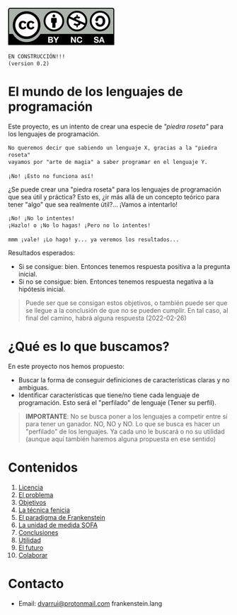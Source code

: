 
![CC_BY-NC-SA](images/by-nc-sa.svg)

```
EN CONSTRUCCIÓN!!!
(version 0.2)
```

# El mundo de los lenguajes de programación

Este proyecto, es un intento de crear una especie de _"piedra roseta"_ para los lenguajes de programación.

```
No queremos decir que sabiendo un lenguaje X, gracias a la "piedra roseta"
vayamos por "arte de magia" a saber programar en el lenguaje Y.

¡No! ¡Esto no funciona así!
```

¿Se puede crear una "piedra roseta" para los lenguajes de programación que sea útil y práctica? Esto es, ¿ir más allá de un concepto teórico para tener "algo" que sea realmente útil?... ¡Vamos a intentarlo!

```
¡No! ¡No lo intentes!
¡Hazlo! o ¡No lo hagas! ¡Pero no lo intentes!

mmm ¡vale! ¡Lo hago! y... ya veremos los resultados...
```

Resultados esperados:
* Si se consigue: bien. Entonces tenemos respuesta positiva a la pregunta inicial.
* Si no se consigue: bien. Entonces tenemos respuesta negativa a la hipótesis inicial.

> Puede ser que se consigan estos objetivos, o también puede ser que se llegue a la conclusión de que no se pueden cumplir. En tal caso, al final del camino, habrá alguna respuesta (2022-02-26)

# ¿Qué es lo que buscamos?

En este proyecto nos hemos propuesto:
* Buscar la forma de conseguir definiciones de características claras y no ambiguas.
* Identificar características que tiene/no tiene cada lenguaje de programación. Esto será el "perfilado" de lenguaje (Tener su perfil).

> **IMPORTANTE**: No se busca poner a los lenguajes a competir entre sí para tener un ganador. NO, NO y NO. Lo que se busca es hacer un "perfilado" de los lenguajes. Ya cada uno le buscará o no su utilidad (aunque aquí también haremos alguna propuesta en ese sentido)

# Contenidos

1. [Licencia](LICENSE.md)
1. [El problema](docs/problema.md)
1. [Objetivos](docs/objetivos.md)
1. [La técnica fenicia](docs/tecnica-fenicia.md)
1. [El paradigma de Frankenstein](docs/paradigma-frankenstein.md)
1. [La unidad de medida SOFA](docs/sofa.md)
1. [Conclusiones](docs/conclusiones.md)
1. [Utilidad](docs/utilidad.md)
1. [El futuro](docs/futuro.md)
1. [Colaborar](doc/colaborar.md)

# Contacto

* Email: dvarrui@protonmail.com
frankenstein.lang
